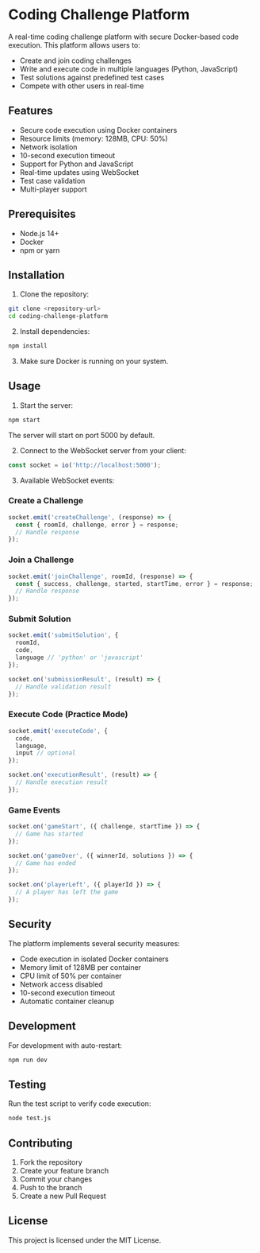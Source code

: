 # Coding Challenge Platform

A real-time coding challenge platform with secure Docker-based code execution. This platform allows users to:
- Create and join coding challenges
- Write and execute code in multiple languages (Python, JavaScript)
- Test solutions against predefined test cases
- Compete with other users in real-time

## Features

- Secure code execution using Docker containers
- Resource limits (memory: 128MB, CPU: 50%)
- Network isolation
- 10-second execution timeout
- Support for Python and JavaScript
- Real-time updates using WebSocket
- Test case validation
- Multi-player support

## Prerequisites

- Node.js 14+
- Docker
- npm or yarn

## Installation

1. Clone the repository:
```bash
git clone <repository-url>
cd coding-challenge-platform
```

2. Install dependencies:
```bash
npm install
```

3. Make sure Docker is running on your system.

## Usage

1. Start the server:
```bash
npm start
```

The server will start on port 5000 by default.

2. Connect to the WebSocket server from your client:
```javascript
const socket = io('http://localhost:5000');
```

3. Available WebSocket events:

### Create a Challenge
```javascript
socket.emit('createChallenge', (response) => {
  const { roomId, challenge, error } = response;
  // Handle response
});
```

### Join a Challenge
```javascript
socket.emit('joinChallenge', roomId, (response) => {
  const { success, challenge, started, startTime, error } = response;
  // Handle response
});
```

### Submit Solution
```javascript
socket.emit('submitSolution', {
  roomId,
  code,
  language // 'python' or 'javascript'
});

socket.on('submissionResult', (result) => {
  // Handle validation result
});
```

### Execute Code (Practice Mode)
```javascript
socket.emit('executeCode', {
  code,
  language,
  input // optional
});

socket.on('executionResult', (result) => {
  // Handle execution result
});
```

### Game Events
```javascript
socket.on('gameStart', ({ challenge, startTime }) => {
  // Game has started
});

socket.on('gameOver', ({ winnerId, solutions }) => {
  // Game has ended
});

socket.on('playerLeft', ({ playerId }) => {
  // A player has left the game
});
```

## Security

The platform implements several security measures:
- Code execution in isolated Docker containers
- Memory limit of 128MB per container
- CPU limit of 50% per container
- Network access disabled
- 10-second execution timeout
- Automatic container cleanup

## Development

For development with auto-restart:
```bash
npm run dev
```

## Testing

Run the test script to verify code execution:
```bash
node test.js
```

## Contributing

1. Fork the repository
2. Create your feature branch
3. Commit your changes
4. Push to the branch
5. Create a new Pull Request

## License

This project is licensed under the MIT License. 